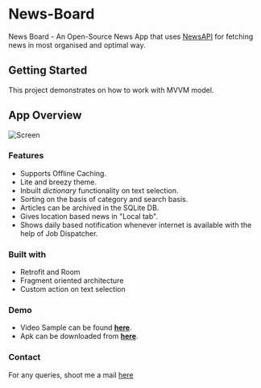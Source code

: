 # News-Board
News Board - An Open-Source News App that uses [NewsAPI](https://newsapi.org/) for fetching news in most organised and optimal way.

## Getting Started
This project demonstrates on how to work with MVVM model.

## App Overview
![Screen](images/main.png?raw=true)

### Features
* Supports Offline Caching.
* Lite and breezy theme.
* Inbuilt *dictionary* functionality on text selection.
* Sorting on the basis of category and search basis.
* Articles can be archived in the SQLite DB.
* Gives location based news in "Local tab".
* Shows daily based notification whenever internet is available with the help of Job Dispatcher.

### Built with
* Retrofit and Room 
* Fragment oriented architecture
* Custom action on text selection

### Demo
* Video Sample can be found [**here**](https://youtu.be/7m-_zSZ-Mk4).
* Apk can be downloaded from [**here**](https://goo.gl/j7g5z6).

### Contact
For any queries, shoot me a mail [here](mailto:rhlmshr8@gmail.com)
